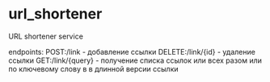 # url_shortener
URL shortener service

endpoints:
POST:/link - добавление ссылки
DELETE:/link/{id} - удаление ссылки
GET:/link/{query} - получение списка ссылок или всех разом или по ключевому слову в в длинной версии ссылки